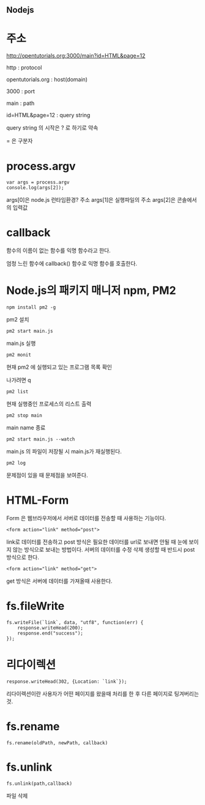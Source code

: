 ## Nodejs

# 주소

http://opentutorials.org:3000/main?id=HTML&page=12

http : protocol

opentutorials.org : host(domain)

3000 : port

main : path

id=HTML&page=12 : query string

query string 의 시작은 ? 로 하기로 약속

= 은 구분자

# process.argv

    var args = process.argv
    console.log(args[2]);

args[0]은 node.js 런타임환경? 주소
args[1]은 실행파일의 주소
args[2]은 콘솔에서의 입력값

# callback

함수의 이름이 없는 함수를 익명 함수라고 한다.

엄청 느린 함수에 callback() 함수로 익명 함수를 호출한다.

# Node.js의 패키지 매니저 npm, PM2

    npm install pm2 -g

pm2 설치

    pm2 start main.js

main.js 실행

    pm2 monit

현재 pm2 에 실행되고 있는 프로그램 목록 확인

나가려면 q

    pm2 list

현재 실행중인 프로세스의 리스트 출력

    pm2 stop main

main name 종료

    pm2 start main.js --watch

main.js 의 파일이 저장될 시 main.js가 재실행된다.

    pm2 log

문제점이 있을 때 문제점을 보여준다.

# HTML-Form

Form 은 웹브라우저에서 서버로 데이터를 전송할 때 사용하는 기능이다.

    <form action="link" method="post">

link로 데이터를 전송하고 post 방식은 필요한 데이터를 url로 보내면 안될 때 눈에 보이지 않는 방식으로 보내는 방법이다. 서버의 데이터를 수정 삭제 생성할 때 반드시 post 방식으로 한다.

    <form action="link" method="get">

get 방식은 서버에 데이터를 가져올때 사용한다.

# fs.fileWrite

    fs.writeFile(`link`, data, "utf8", function(err) {
        response.writeHead(200);
        response.end("success");
    });

# 리다이렉션

    response.writeHead(302, {Location: `link`});

리다이렉션이란 사용자가 어떤 페이지를 왔을때 처리를 한 후 다른 페이지로 팅겨버리는 것.

# fs.rename

    fs.rename(oldPath, newPath, callback)

# fs.unlink

    fs.unlink(path,callback)

파일 삭제
